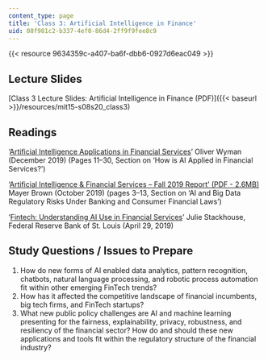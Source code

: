 ```yaml
---
content_type: page
title: 'Class 3: Artificial Intelligence in Finance'
uid: 08f981c2-b337-4ef0-86d4-2ff9f9fee8c9
---
```


{{< resource 9634359c-a407-ba6f-dbb6-0927d6eac049 >}}

Lecture Slides
--------------

[Class 3 Lecture Slides: Artificial Intelligence in Finance (PDF)]({{< baseurl >}}/resources/mit15-s08s20_class3)

Readings
--------

‘[Artificial Intelligence Applications in Financial Services](https://www.oliverwyman.com/our-expertise/insights/2019/dec/artificial-intelligence-applications-in-financial-services.html)’ Oliver Wyman (December 2019) (Pages 11–30, Section on ‘How is AI Applied in Financial Services?’)

‘[Artificial Intelligence & Financial Services – Fall 2019 Report’ (PDF - 2.6MB)](https://www.mayerbrown.com/-/media/files/perspectives-events/publications/2019/10/mayer-brown--ai--financial-services-symposium--thought-leadership-articles--fall-2019.pdf) Mayer Brown (October 2019) (pages 3–13, Section on ‘AI and Big Data Regulatory Risks Under Banking and Consumer Financial Laws’)

‘[Fintech: Understanding AI Use in Financial Services](https://www.stlouisfed.org/on-the-economy/2019/april/fintech-understanding-ai-financial-services)’ Julie Stackhouse, Federal Reserve Bank of St. Louis (April 29, 2019)

Study Questions / Issues to Prepare
-----------------------------------

1.  How do new forms of AI enabled data analytics, pattern recognition, chatbots, natural language processing, and robotic process automation fit within other emerging FinTech trends?
2.  How has it affected the competitive landscape of financial incumbents, big tech firms, and FinTech startups?
3.  What new public policy challenges are AI and machine learning presenting for the fairness, explainability, privacy, robustness, and resiliency of the financial sector? How do and should these new applications and tools fit within the regulatory structure of the financial industry?